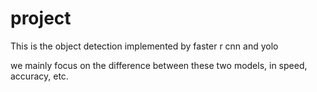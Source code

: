 # project
This is the object detection implemented by faster r cnn and yolo

we mainly focus on the difference between these two models, in speed, accuracy, etc.
